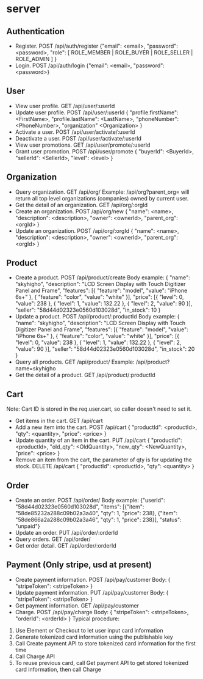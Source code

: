 # server

## Authentication
- Register. POST /api/auth/register {"email": \<email\>, "password": \<password\>, "role": [ ROLE_MEMBER | ROLE_BUYER | ROLE_SELLER | ROLE_ADMIN ] } 
- Login. POST /api/auth/login {"email": \<email\>, "password": \<password\>}

## User
- View user profile. GET /api/user/:userId
- Update user profile. POST /api/user/:userId { "profile.firstName": \<FirstName\>, "profile.lastName": \<LastName\>, "phoneNumber": \<PhoneNumber\>, "organization" \<Organization\> }
- Activate a user. POST /api/user/activate/:userId
- Deactivate a user. POST /api/user/activate/:userId
- View user promotions. GET /api/user/promote/:userId
- Grant user promotion. POST /api/user/promote { "buyerId": \<BuyerId\>, "sellerId": \<SellerId\>, "level": \<level\> }

## Organization
- Query organization. GET /api/org/ Example: /api/org?parent_org= will return all top level organizations (companies) owned by current user.
- Get the detail of an organization. GET /api/org/:orgId
- Create an organization. POST /api/org/new { "name": \<name\>, "description": \<description\>, "owner": \<ownerId\>, "parent_org": \<orgId\> }
- Update an organization. POST /api/org/:orgId { "name": \<name\>, "description": \<description\>, "owner": \<ownerId\>, "parent_org": \<orgId\> }

## Product
- Create a product. POST /api/product/create Body example: { "name": "skyhigho", "description": "LCD Screen Display with Touch Digitizer Panel and Frame", "features": [{ "feature": "model", "value": "iPhone 6s+" }, { "feature": "color", "value": "white" }], "price": [{ "level": 0, "value": 238 }, { "level": 1, "value": 132.22 }, { "level": 2, "value": 90 }], "seller": "58d44d02323e0560d103028d", "in_stock": 10 }
- Update a product. POST /api/product/:productId Body example: { "name": "skyhigho", "description": "LCD Screen Display with Touch Digitizer Panel and Frame", "features": [{ "feature": "model", "value": "iPhone 6s+" }, { "feature": "color", "value": "white" }], "price": [{ "level": 0, "value": 238 }, { "level": 1, "value": 132.22 }, { "level": 2, "value": 90 }], "seller": "58d44d02323e0560d103028d", "in_stock": 20 }
- Query all products. GET /api/product/ Example: /api/product?name=skyhigho
- Get the detail of a product. GET /api/product/:productId

## Cart

Note: Cart ID is stored in the req.user.cart, so caller doesn't need to set it.

- Get items in the cart. GET /api/cart
- Add a new item into the cart. POST /api/cart { "productId": \<productId\>, "qty": \<quantity\>, "price": \<price\> } 
- Update quantity of an item in the cart. PUT /api/cart { "productId": \<productId\>, "old_qty": \<OldQuantity\>, "new_qty": \<NewQuantity\>, "price": \<price\> } 
- Remove an item from the cart, the parameter of qty is for updating the stock. DELETE /api/cart { "productId": \<productId\>, "qty": \<quantity\> } 

## Order
- Create an order. POST /api/order/ Body example: {"userId": "58d44d02323e0560d103028d", "items": [{"item": "58de85232a288c09b02a3a40", "qty": 1, "price": 238}, {"item": "58de866a2a288c09b02a3a46", "qty": 1, "price": 238}], "status": "unpaid"}
- Update an order. PUT /api/order/:orderId
- Query orders. GET /api/order/
- Get order detail. GET /api/order/:orderId

## Payment (Only stripe, usd at present)
- Create payment information. POST /api/pay/customer Body: { "stripeToken": \<stripeToken\> }
- Update payment information. PUT /api/pay/customer Body: { "stripeToken": \<stripeToken\> }
- Get payment information. GET /api/pay/customer
- Charge. POST /api/pay/charge Body: { "stripeToken": \<stripeToken\>, "orderId": \<orderId\> }
Typical procedure:
1. Use Element or Checkout to let user input card information
2. Generate tokenized card information using the publishable key
3. Call Create payment API to store tokenized card information for the first time
4. Call Charge API
5. To reuse previous card, call Get payment API to get stored tokenized card information, then call Charge
